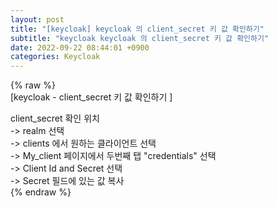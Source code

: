 ```yaml
---  
layout: post  
title: "[keycloak] keycloak 의 client_secret 키 값 확인하기"  
subtitle: "keycloak keycloak 의 client_secret 키 값 확인하기"  
date: 2022-09-22 08:44:01 +0900  
categories: Keycloak  
---  
```

{% raw %}  
[keycloak - client_secret 키 값 확인하기 ]  
  
client_secret 확인 위치  
-> realm 선택  
-> clients 에서 원하는 클라이언트 선택  
-> My_client 페이지에서 두번째 탭 "credentials" 선택  
-> Client Id and Secret 선택  
-> Secret 필드에 있는 값 복사  
{% endraw %}
